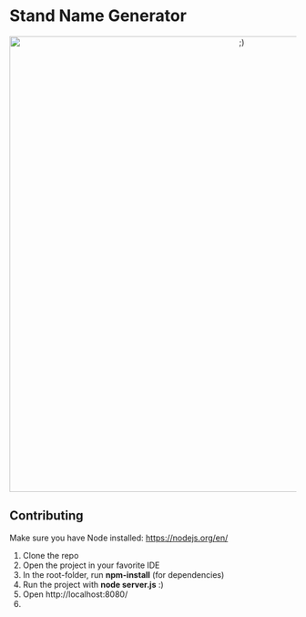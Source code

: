 # Stand Name Generator
<center>
    <img src="https://cdn.vox-cdn.com/thumbor/4E98u_RfYxa8pkRK79CyPClFABY=/0x0:1147x647/1200x800/filters:focal(483x233:665x415)/cdn.vox-cdn.com/uploads/chorus_image/image/70742090/Jotaro.0.jpeg" alt=";)" width="800"/>
</center>


## Contributing 
Make sure you have Node installed: https://nodejs.org/en/

<ol>
  <li>Clone the repo</li>
  <li>Open the project in your favorite IDE </li>
  <li>In the root-folder, run <strong>npm-install</strong> (for dependencies)</li>
  <li>Run the project with <strong>node server.js</strong> :)</li>
  <li>Open http://localhost:8080/<li>
</ol>
